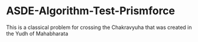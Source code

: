 # ASDE-Algorithm-Test-Prismforce
This is a classical problem for crossing the Chakravyuha that was created in the Yudh of Mahabharata
